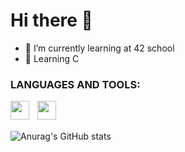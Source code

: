 # Hi there 👋

- 🌱 I’m currently learning at 42 school
- 💬 Learning C
 
 ### LANGUAGES AND TOOLS:

<img align="left" width="30px" src="https://cdn.jsdelivr.net/gh/devicons/devicon/icons/vscode/vscode-original.svg" style="padding-right:10px;" />
<img align="left" width="30px" src="https://cdn.jsdelivr.net/gh/devicons/devicon/icons/c/c-original.svg" style="padding-right:10px;" />

<br />
<br />

![Anurag's GitHub stats](https://github-readme-stats.vercel.app/api?username=tdelgran&show_icons=true&theme=radical)
